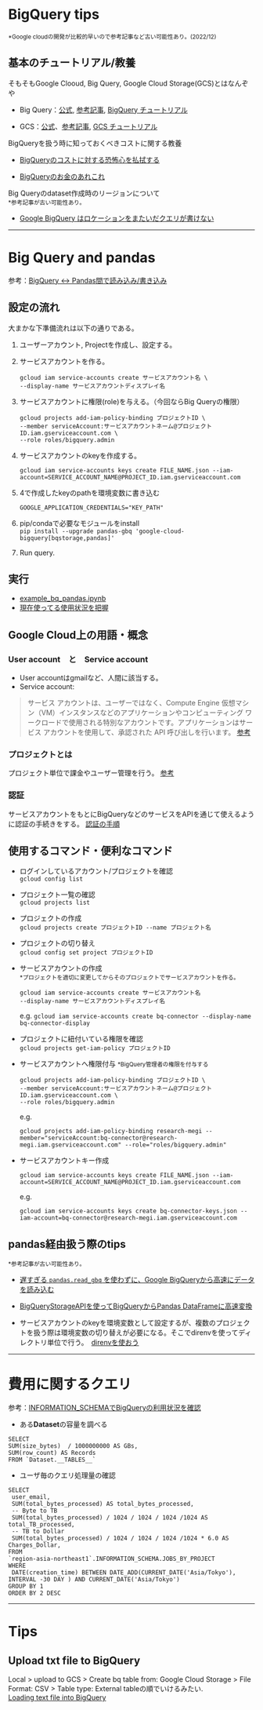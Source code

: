 # BigQuery tips  
<small>*Google cloudの開発が比較的早いので参考記事など古い可能性あり。(2022/12)</small>

## 基本のチュートリアル/教養
そもそもGoogle Clooud, Big Query, Google Cloud Storage(GCS)とはなんぞや

- Big Query：[公式](https://cloud.google.com/bigquery/pricing?hl=ja),  [参考記事](https://www.dsk-cloud.com/blog/bigquery-pricing-and-points), [BigQuery チュートリアル](https://cloud.google.com/bigquery/docs?hl=ja#training-and-tutorials)

- GCS：[公式](https://cloud.google.com/storage/pricing?hl=ja)、[参考記事](https://www.dsk-cloud.com/solution/gcp/google-cloud-storage), [GCS チュートリアル](https://cloud.google.com/storage/docs?hl=ja#training-and-tutorials)


BigQueryを扱う時に知っておくべきコストに関する教養

- [BigQueryのコストに対する恐怖心を払拭する](https://qiita.com/kamujun/items/ab3cd3e6f8934a01cbc8)

- [BigQueryのお金のあれこれ](https://zenn.dev/k_matsumoto/articles/533fe48e13e2ac)


Big Queryのdataset作成時のリージョンについて  
<small>*参考記事が古い可能性あり。</small>

- [Google BigQuery はロケーションをまたいだクエリが書けない](https://note.com/miya_y/n/nc18b0a6e1063)

* * * *


# Big Query and pandas
参考：[BigQuery ↔ Pandas間で読み込み/書き込み](https://qiita.com/komiya_____/items/8fd900006bbb2ebeb8b8)
## 設定の流れ
大まかな下準備流れは以下の通りである。
	
1. ユーザーアカウント, Projectを作成し、設定する。
2. サービスアカウントを作る。

	```
	gcloud iam service-accounts create サービスアカウント名 \
	--display-name サービスアカウントディスプレイ名 
	```
3. サービスアカウントに権限(role)を与える。（今回ならBig Queryの権限）

	```
	gcloud projects add-iam-policy-binding プロジェクトID \
	--member serviceAccount:サービスアカウントネーム@プロジェクトID.iam.gserviceaccount.com \
	--role roles/bigquery.admin
	```
4. サービスアカウントのkeyを作成する。

	```
	gcloud iam service-accounts keys create FILE_NAME.json --iam-account=SERVICE_ACCOUNT_NAME@PROJECT_ID.iam.gserviceaccount.com
	```
5. 4で作成したkeyのpathを環境変数に書き込む

	`GOOGLE_APPLICATION_CREDENTIALS="KEY_PATH"`
6. pip/condaで必要なモジュールをinstall  
	`pip install --upgrade pandas-gbq 'google-cloud-bigquery[bqstorage,pandas]'`

8. Run query.

## 実行
- [example_bq_pandas.ipynb](example_bq_pandas.ipynb)
- [現在使ってる使用状況を把握](usage.ipynb)




## Google Cloud上の用語・概念
###  User account　と　Service account
- User accountはgmailなど、人間に該当する。
- Service account:

> サービス アカウントは、ユーザーではなく、Compute Engine 仮想マシン（VM）インスタンスなどのアプリケーションやコンピューティング ワークロードで使用される特別なアカウントです。アプリケーションはサービス アカウントを使用して、承認された API 呼び出しを行います。
[参考](https://cloud.google.com/iam/docs/service-accounts?hl=ja)



###  プロジェクトとは
プロジェクト単位で課金やユーザー管理を行う。
[参考](https://qiita.com/miyuki_samitani/items/0cdd1b8b0f4feb0506f8)


### 認証
サービスアカウントをもとにBigQueryなどのサービスをAPIを通じて使えるように認証の手続きをする。
[認証の手順](https://cloud.google.com/docs/authentication/getting-started#create-service-account-gcloud)


##  使用するコマンド・便利なコマンド

- ログインしているアカウント/プロジェクトを確認  
```gcloud config list```

- プロジェクト一覧の確認  
```gcloud projects list```

- プロジェクトの作成  
```gcloud projects create プロジェクトID --name プロジェクト名```

- プロジェクトの切り替え  
```gcloud config set project プロジェクトID```


- サービスアカウントの作成  
<small>*プロジェクトを適切に変更してからそのプロジェクトでサービスアカウントを作る。</small>

	```
	gcloud iam service-accounts create サービスアカウント名
	--display-name サービスアカウントディスプレイ名 
	```
	e.g. ``` gcloud iam service-accounts create bq-connector
	--display-name bq-connector-display ```

- プロジェクトに紐付いている権限を確認  
```gcloud projects get-iam-policy プロジェクトID```

- サービスアカウントへ権限付与
<small>*BigQuery管理者の権限を付与する</small>

	```
	gcloud projects add-iam-policy-binding プロジェクトID \
	--member serviceAccount:サービスアカウントネーム@プロジェクトID.iam.gserviceaccount.com \
	--role roles/bigquery.admin
	```
	e.g. 
	
	```
	gcloud projects add-iam-policy-binding research-megi --member="serviceAccount:bq-connector@research-megi.iam.gserviceaccount.com" --role="roles/bigquery.admin" 
	```

- サービスアカウントキー作成

	```
	gcloud iam service-accounts keys create FILE_NAME.json --iam-account=SERVICE_ACCOUNT_NAME@PROJECT_ID.iam.gserviceaccount.com
	```
	e.g. 
	
	```
	gcloud iam service-accounts keys create bq-connector-keys.json --iam-account=bq-connector@research-megi.iam.gserviceaccount.com
	```

##  pandas経由扱う際のtips  
<small>*参考記事が古い可能性あり。</small>

- [遅すぎる `pandas.read_gbq` を使わずに、Google BigQueryから高速にデータを読み込む](https://shunyaueta.com/posts/2019-10-03/)

- [BigQueryStorageAPIを使ってBigQueryからPandas DataFrameに高速変換](https://zenn.dev/r2en/articles/b804085227983c)

- サービスアカウントのkeyを環境変数として設定するが、複数のプロジェクトを扱う際は環境変数の切り替えが必要になる。そこでdirenvを使ってディレクトリ単位で行う。　[direnvを使おう](https://qiita.com/kompiro/items/5fc46089247a56243a62)
* * * *

# 費用に関するクエリ

参考：[INFORMATION_SCHEMAでBigQueryの利用状況を確認](https://www.niandc.co.jp/sol/tech/date20200923_1893.php)

- ある**Dataset**の容量を調べる

```
SELECT
SUM(size_bytes)  / 1000000000 AS GBs,
SUM(row_count) AS Records
FROM `Dataset.__TABLES__`
```

- ユーザ毎のクエリ処理量の確認

```
SELECT
 user_email,
 SUM(total_bytes_processed) AS total_bytes_processed,
 -- Byte to TB
 SUM(total_bytes_processed) / 1024 / 1024 / 1024 /1024 AS total_TB_processed,
 -- TB to Dollar
 SUM(total_bytes_processed) / 1024 / 1024 / 1024 /1024 * 6.0 AS Charges_Dollar,
FROM
`region-asia-northeast1`.INFORMATION_SCHEMA.JOBS_BY_PROJECT
WHERE
 DATE(creation_time) BETWEEN DATE_ADD(CURRENT_DATE('Asia/Tokyo'), INTERVAL -30 DAY ) AND CURRENT_DATE('Asia/Tokyo')
GROUP BY 1
ORDER BY 2 DESC
```

* * * *

# Tips
## Upload txt file to BigQuery
Local > upload to GCS > Create bq table from: Google Cloud Storage > File Format: CSV > Table type: External tableの順でいけるみたい.  
[Loading text file into BigQuery](https://maczulajtys.com/posts/load-text-file-to-bigquery/)

